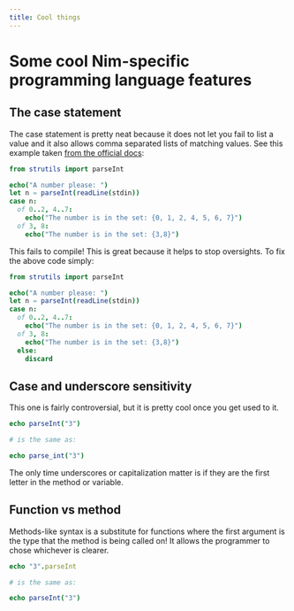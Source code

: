 ```yaml
---
title: Cool things
---
```


# Some cool Nim-specific programming language features

## The case statement

The case statement is pretty neat because it does not let you fail to list a value and it also allows comma separated lists of matching values. See this example taken [from the official docs](http://nim-lang.org/docs/tut1.html#control-flow-statements-case-statement):

```nim
from strutils import parseInt

echo("A number please: ")
let n = parseInt(readLine(stdin))
case n:
  of 0..2, 4..7:
    echo("The number is in the set: {0, 1, 2, 4, 5, 6, 7}")
  of 3, 8:
    echo("The number is in the set: {3,8}")
```

This fails to compile! This is great because it helps to stop oversights. To fix the above code simply:

```nim
from strutils import parseInt

echo("A number please: ")
let n = parseInt(readLine(stdin))
case n:
  of 0..2, 4..7:
    echo("The number is in the set: {0, 1, 2, 4, 5, 6, 7}")
  of 3, 8:
    echo("The number is in the set: {3,8}")
  else:
    discard
```

## Case and underscore sensitivity

This one is fairly controversial, but it is pretty cool once you get used to it.

```nim
echo parseInt("3")

# is the same as:

echo parse_int("3")
```

The only time underscores or capitalization matter is if they are the first letter in the method or variable.

## Function vs method

Methods-like syntax is a substitute for functions where the first argument is the type that the method is being called on! It allows the programmer to chose whichever is clearer.

```nim
echo "3".parseInt

# is the same as:

echo parseInt("3")
```

